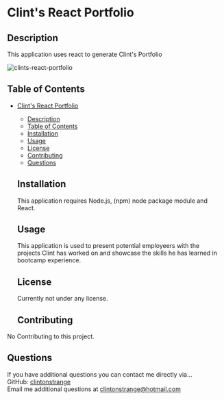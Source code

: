 # Clint's React Portfolio

## Description

This application uses react to generate Clint's Portfolio

![clints-react-portfolio](https://user-images.githubusercontent.com/71712425/109562895-9ea87f00-7aa4-11eb-85e5-13f8ad9779db.png)

## Table of Contents

- [Clint's React Portfolio](#clints-react-portfolio)
  - [Description](#description)
  - [Table of Contents](#table-of-contents)
  - [Installation](#installation)
  - [Usage](#usage)
  - [License](#license)
  - [Contributing](#contributing)
  - [Questions](#questions)

  ## Installation

  This application requires Node.js, (npm) node package module and React.

  ## Usage

  This application is used to present potential employeers with the projects Clint has worked on and showcase the skills he has learned in bootcamp experience.

  ## License

  Currently not under any license.

  ## Contributing

 No Contributing to this project.

  ## Questions

  If you have additional questions you can contact me directly via...  
  GitHub: [clintonstrange](https://www.github.com/clintonstrange)  
  Email me additional questions at clintonstrange@hotmail.com
